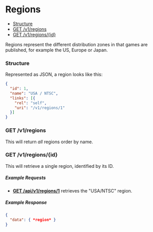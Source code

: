 # Regions

* [Structure](#structure)
* [GET /v1/regions](#get-v1regions)
* [GET /v1/regions/{id}](#get-v1regionsid)

Regions represent the different distribution zones in that games are published, for example the US,
Europe or Japan.

### Structure

Represented as JSON, a region looks like this:

```json
{
  "id": 1,
  "name": "USA / NTSC",
  "links": [{
    "rel": "self",
    "uri": "/v1/regions/1"
  }]
}
```

### GET /v1/regions

This will return *all* regions order by name.

### GET /v1/regions/{id}

This will retrieve a single region, identified by its ID.

##### Example Requests

* [**GET /api/v1/regions/1**](http://www.speedrun.com/api/v1/regions/1) retrieves the "USA/NTSC"
  region.

##### Example Response

```json
{
  "data": { *region* }
}
```
